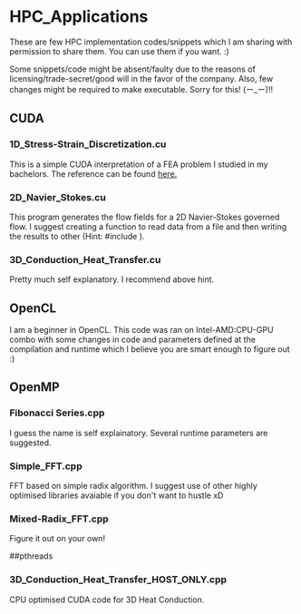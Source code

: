 # HPC_Applications
These are few HPC implementation codes/snippets which I am sharing with permission to share them. You can use them if you want. :)

Some snippets/code might be absent/faulty due to the reasons of licensing/trade-secret/good will in the favor of the company. Also, few changes might be required to make executable. Sorry for this! 
(ー_ー)!!

## CUDA

### 1D_Stress-Strain_Discretization.cu

This is a simple CUDA interpretation of a FEA problem I studied in my bachelors. The reference can be found [here.](http://rip.eng.hawaii.edu/wp-content/uploads/2020/11/me481-femfeaBoundaryConditionsFailureAnalysis-2020f.pdf)

### 2D_Navier_Stokes.cu

This program generates the flow fields for a 2D Navier-Stokes governed flow. I suggest creating a function to read data from a file and then writing the results to other (Hint: #include <fstream>).
  
### 3D_Conduction_Heat_Transfer.cu

Pretty much self explanatory. I recommend above hint.
  
## OpenCL
  
I am a beginner in OpenCL. This code was ran on Intel-AMD:CPU-GPU combo with some changes in code and parameters defined at the compilation and runtime which I believe you are smart enough to figure out :)
  
## OpenMP

### Fibonacci Series.cpp
  
I guess the name is self explainatory. Several runtime parameters are suggested.
  
### Simple_FFT.cpp
  
FFT based on simple radix algorithm. I suggest use of other highly optimised libraries avaiable if you don't want to hustle xD
  
### Mixed-Radix_FFT.cpp
  
Figure it out on your own!
  
##pthreads
  
### 3D_Conduction_Heat_Transfer_HOST_ONLY.cpp

CPU optimised CUDA code for 3D Heat Conduction.  
